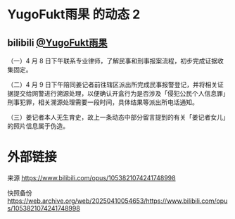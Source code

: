 # YugoFukt雨果 的动态 2

## bilibili [@YugoFukt雨果](https://space.bilibili.com/4048244)

（一）4 月 8 日下午联系专业律师，了解民事和刑事报案流程，初步完成证据收集固定。

（二）4 月 9 日下午陪同姜记者前往辖区派出所完成民事报警登记，并将相关证据提交给网警进行溯源处理，以便确认开盒行为是否涉及「侵犯公民个人信息罪」刑事犯罪，相关溯源处理需要一段时间，具体结果等派出所电话通知。

（三）姜记者本人无生育史，故上一条动态中部分留言提到的有关「姜记者女儿」的照片信息属于伪造。

# 外部链接

来源 https://www.bilibili.com/opus/1053821074241748998

快照备份 https://web.archive.org/web/20250410054653/https://www.bilibili.com/opus/1053821074241748998
